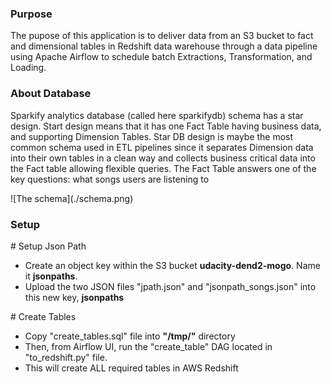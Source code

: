 <h3>Purpose</h3>
<p>
The pupose of this application is to deliver data from an S3 bucket to fact and dimensional tables
in Redshift data warehouse through a data pipeline using Apache Airflow to schedule batch Extractions,
Transformation, and Loading.
</p>

<h3>About Database</h3>
<p>
Sparkify analytics database (called here sparkifydb) schema has a star design. Start design means that it has one Fact Table having business data, and supporting Dimension Tables. Star DB design is maybe the most common schema used in ETL pipelines since it separates Dimension data into their own tables in a clean way and collects business critical data into the Fact table allowing flexible queries. The Fact Table answers one of the key questions: what songs users are listening to
</p>
![The schema](./schema.png)

<h3>Setup</h3>
<p>
# Setup Json Path
<ul>
    <li>
    Create an object key within the S3 bucket <strong>udacity-dend2-mogo</strong>. Name it 
    <strong>jsonpaths</strong>.
    </li>
    <li>
    Upload the two JSON files "jpath.json" and "jsonpath_songs.json" into this new key,
    <strong>jsonpaths</strong>
    </li>
</ul>
</p>

<p>
# Create Tables
<ul>
    <li>
    Copy "create_tables.sql" file into <strong>"/tmp/"</strong> directory
    </li>
    <li>
    Then, from Airflow UI, run the "create_table" DAG located in "to_redshift.py" file.
    </li>
    <li>
    This will create ALL required tables in AWS Redshift
    </li>
</ul>
</p>
